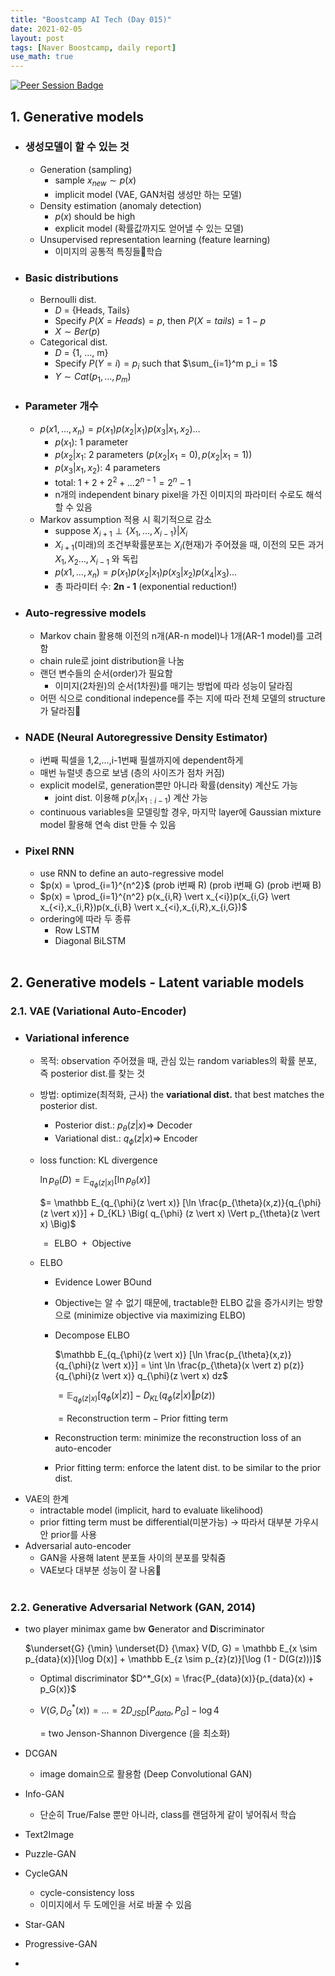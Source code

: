 ```yaml
---
title: "Boostcamp AI Tech (Day 015)"
date: 2021-02-05
layout: post
tags: [Naver Boostcamp, daily report]
use_math: true
---
```


[![Peer Session Badge](https://img.shields.io/badge/Peer%20Session-CC527A?style=flat)](../peer_session/day015.html)

## 1. Generative models

* ### 생성모델이 할 수 있는 것
    * Generation (sampling)
        * sample $x_{new} \sim p(x)$
        * implicit model (VAE, GAN처럼 생성만 하는 모델)
    * Density estimation (anomaly detection)
        * $p(x)$ should be high
        * explicit model (확률값까지도 얻어낼 수 있는 모델)
    * Unsupervised representation learning (feature learning)
        * 이미지의 공통적 특징들학습
* ### Basic distributions
    * Bernoulli dist.
        * $D$ = {Heads, Tails}
        * Specify $P(X = Heads) = p$, then $P(X = tails) = 1 - p$
        * $X \sim Ber(p)$
    * Categorical dist.
        * $D$ = {1, ...,  m}
        * Specify $P(Y = i) = p_i$ such that $\sum_{i=1}^m p_i = 1$
        * $Y \sim Cat(p_1, \dots , p_m)$
* ### Parameter 개수
    * $p(x1, \dots, x_n) = p(x_1)p(x_2 \vert x_1)p(x_3 \vert x_1, x_2) \dots$
        * $p(x_1)$: 1 parameter
        * $p(x_2 \vert x_1$: 2 parameters ($p(x_2 \vert x_1 = 0), p(x_2 \vert x_1 = 1)$)
        * $p(x_3 \vert x_1, x_2)$: 4 parameters
        * total: $1 + 2 + 2^2 + \dots 2^{n-1} = 2^n - 1$
        * n개의 independent binary pixel을 가진 이미지의 파라미터 수로도 해석할 수 있음
    * Markov assumption 적용 시 획기적으로 감소
        * suppose $X_{i+1} \perp \{ X_1, \dots, X_{i-1} \} \vert X_i$
        * $X_{i+1}$(미래)의 조건부확률분포는 $X_i$(현재)가 주어졌을 때, 이전의 모든 과거 $X_1, X_2 \dots, X_{i-1}$ 와 독립
        * $p(x1, \dots, x_n) = p(x_1)p(x_2 \vert x_1)p(x_3 \vert x_2)p(x_4 \vert x_3) \dots$
        * 총 파라미터 수: **2n - 1** (exponential reduction!)
* ### Auto-regressive models
    * Markov chain 활용해 이전의 n개(AR-n model)나 1개(AR-1 model)를 고려함
    * chain rule로 joint distribution을 나눔
    * 랜던 변수들의 순서(order)가 필요함
        * 이미지(2차원)의 순서(1차원)를 매기는 방법에 따라 성능이 달라짐
    * 어떤 식으로 conditional indepence를 주는 지에 따라 전체 모델의 structure가 달라짐
* ### NADE (Neural Autoregressive Density Estimator)
    * i번째 픽셀을 1,2,...,i-1번째 필셀까지에 dependent하게
    * 매번 뉴럴넷 층으로 보냄 (층의 사이즈가 점차 커짐)
    * explicit model로, generation뿐만 아니라 확률(density) 계산도 가능
        * joint dist. 이용해 $p(x_i \vert x_{1:i-1})$ 계산 가능
    * continuous variables을 모델링할 경우, 마지막 layer에 Gaussian mixture model 활용해 연속 dist 만들 수 있음
* ### Pixel RNN
    * use RNN to define an auto-regressive model
    * $p(x) = \prod_{i=1}^{n^2}$ (prob i번째 R) (prob i번째 G) (prob i번째 B)
    * $p(x) = \prod_{i=1}^{n^2} p(x_{i,R} \vert x_{<i})p(x_{i,G} \vert x_{<i},x_{i,R})p(x_{i,B} \vert x_{<i},x_{i,R},x_{i,G})$
    * ordering에 따라 두 종류
        * Row LSTM
        * Diagonal BiLSTM
<br><br>

## 2. Generative models - Latent variable models

### 2.1. VAE (Variational Auto-Encoder)

* ### Variational inference
    * 목적: observation 주어졌을 때, 관심 있는 random variables의 확률 분포, 즉 posterior dist.를 찾는 것
    * 방법: optimize(최적화, 근사) the **variational dist.** that best matches the posterior dist.
        * Posterior dist.: $p_{\theta}(z \vert x) \Rightarrow$ Decoder
        * Variational dist.: $q_\phi(z \vert x) \Rightarrow$ Encoder
    * loss function: KL divergence

        $\ln p_{\theta}(D) = \mathbb E_{q_{\phi}(z \vert x)} [\ln p_{\theta}(x)]$

        $= \mathbb E_{q_{\phi}(z \vert x)} [\ln \frac{p_{\theta}(x,z)}{q_{\phi}(z \vert x)}] + D_{KL} \Big( q_{\phi} (z \vert x) \Vert p_{\theta}(z \vert x) \Big)$

        $= \text{ ELBO } + \text{ Objective}$

    * ELBO
        * Evidence Lower BOund
        * Objective는 알 수 없기 때문에, tractable한 ELBO 값을 증가시키는 방향으로 (minimize objective via maximizing ELBO)
        * Decompose ELBO

            $\mathbb E_{q_{\phi}(z \vert x)} [\ln \frac{p_{\theta}(x,z)}{q_{\phi}(z \vert x)}] = \int \ln \frac{p_{\theta}(x \vert z) p(z)}{q_{\phi}(z \vert x)} q_{\phi}(z \vert x) dz$

            $= \mathbb E_{q_{\phi}(z \vert x)} [q_{\phi}(x \vert z)] - D_{KL} \Big( q_{\phi} (z \vert x) \Vert p(z) \Big)$

            $= \text{Reconstruction term} - \text{Prior fitting term}$

        * Reconstruction term: minimize the reconstruction loss of an auto-encoder
        * Prior fitting term: enforce the latent dist. to be similar to the prior dist.
* VAE의 한계
    * intractable model (implicit, hard to evaluate likelihood)
    * prior fitting term must be differential(미분가능) $\rightarrow$ 따라서 대부분 가우시안 prior를 사용
* Adversarial auto-encoder
    * GAN을 사용해 latent 분포들 사이의 분포를 맞춰줌
    * VAE보다 대부분 성능이 잘 나옴
<br><br>

### 2.2. Generative Adversarial Network (GAN, 2014)

* two player minimax game bw **G**enerator and **D**iscriminator
    
    $\underset{G} {\min} \underset{D} {\max} V(D, G) = \mathbb E_{x \sim p_{data}(x)}[\log D(x)] + \mathbb E_{z \sim p_{z}(z)}[\log (1 - D(G(z)))]$

    * Optimal discriminator $D^*_G(x) = \frac{P_{data}(x)}{p_{data}(x) + p_G(x)}$
    * $V(G,D^*_G(x)) = ... = 2D_{JSD}[P_{data},P_G] - \log4$

        $=$ two Jenson-Shannon Divergence (을 최소화)
* DCGAN
    * image domain으로 활용함 (Deep Convolutional GAN)
* Info-GAN
    * 단순히 True/False 뿐만 아니라, class를 랜덤하게 같이 넣어줘서 학습
* Text2Image
* Puzzle-GAN
* CycleGAN
    * cycle-consistency loss
    * 이미지에서 두 도메인을 서로 바꿀 수 있음
* Star-GAN
* Progressive-GAN
* <br><br>